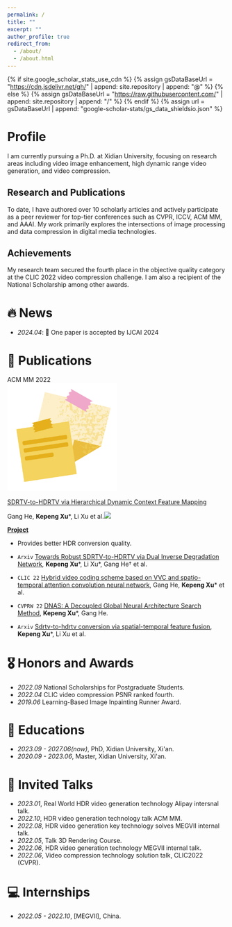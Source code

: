 ```yaml
---
permalink: /
title: ""
excerpt: ""
author_profile: true
redirect_from: 
  - /about/
  - /about.html
---
```


{% if site.google_scholar_stats_use_cdn %}
{% assign gsDataBaseUrl = "https://cdn.jsdelivr.net/gh/" | append: site.repository | append: "@" %}
{% else %}
{% assign gsDataBaseUrl = "https://raw.githubusercontent.com/" | append: site.repository | append: "/" %}
{% endif %}
{% assign url = gsDataBaseUrl | append: "google-scholar-stats/gs_data_shieldsio.json" %}

<span class='anchor' id='about-me'></span>

# Profile
I am currently pursuing a Ph.D. at Xidian University, focusing on research areas including video image enhancement, high dynamic range video generation, and video compression. 

## Research and Publications
To date, I have authored over 10 scholarly articles and actively participate as a peer reviewer for top-tier conferences such as CVPR, ICCV, ACM MM, and AAAI. My work primarily explores the intersections of image processing and data compression in digital media technologies.

## Achievements
My research team secured the fourth place in the objective quality category at the CLIC 2022 video compression challenge. I am also a recipient of the National Scholarship among other awards.

<!-- My research interest includes neural machine translation and computer vision. I have published more than 100 papers at the top international AI conferences with total <a href='https://scholar.google.com/citations?user=DhtAFkwAAAAJ'>google scholar citations <strong><span id='total_cit'>260000+</span></strong></a> (You can also use google scholar badge <a href='https://scholar.google.com/citations?user=DhtAFkwAAAAJ'><img src="https://img.shields.io/endpoint?url={{ url | url_encode }}&logo=Google%20Scholar&labelColor=f6f6f6&color=9cf&style=flat&label=citations"></a>). -->


# 🔥 News
- *2024.04*: 🎉 One paper is accepted by IJCAI 2024


<!-- - *2023.05*: 🎉 Five papers are accepted by ACL 2023
- *2023.01*: DiffSinger was introduced in [a very popular video](https://www.bilibili.com/video/BV1uM411t7ZJ) (2000k+ views) in Bilibili!
- *2023.01*: I join TikTok <img src='./images/tiktok.png' style='width: 6em;'> as a speech research scientist in Singapore!
- *2022.02*: I release a modern and responsive academic personal [homepage template](https://github.com/RayeRen/acad-homepage.github.io). Welcome to STAR and FORK! -->

# 📝 Publications 

<div class='paper-box'><div class='paper-box-image'><div><div class="badge">ACM MM 2022</div><img src='images/scholarv0.png' alt="sym" width="50%"></div></div>
<div class='paper-box-text' markdown="1">

[SDRTV-to-HDRTV via Hierarchical Dynamic Context Feature Mapping](https://arxiv.org/abs/2207.00319)

Gang He, **Kepeng Xu***, Li Xu et al.[![](https://img.shields.io/github/stars/iii935/HDCFM?style=social&label=Code+Stars)](https://github.com/iii935/HDCFM)




<!-- - `AAAI 2024` [Emotion Rendering for Conversational Speech Synthesis with Heterogeneous Graph-Based Context Modeling](https://arxiv.org/abs/2312.11947), Rui Liu, Yifan Hu, **Yi Ren**, et al. [![](https://img.shields.io/github/stars/walker-hyf/ECSS?style=social&label=Code+Stars)](https://github.com/walker-hyf/ECSS) -->

[**Project**](https://scholar.google.com/citations?view_op=view_citation&hl=zh-CN&user=DhtAFkwAAAAJ&citation_for_view=DhtAFkwAAAAJ:ALROH1vI_8AC) <strong><span class='show_paper_citations' data='DhtAFkwAAAAJ:ALROH1vI_8AC'></span></strong>
- Provides better HDR conversion quality.
</div>
</div>

<!-- - [Lorem ipsum dolor sit amet, consectetur adipiscing elit. Vivamus ornare aliquet ipsum, ac tempus justo dapibus sit amet](https://github.com), A, B, C, **CVPR 2020** -->

- `Arxiv` [Towards Robust SDRTV-to-HDRTV via Dual Inverse Degradation Network](https://arxiv.org/html/2307.03394v2), **Kepeng Xu***, Li Xu*, Gang He† et al. 
<!-- [![](https://img.shields.io/github/stars/iii935/DIDNet?style=social&label=Code+Stars)](https://github.com/iii935/DIDNet) -->

- `CLIC 22` [Hybrid video coding scheme based on VVC and spatio-temporal attention convolution neural network](https://openaccess.thecvf.com/content/CVPR2022W/CLIC/papers/He_Hybrid_Video_Coding_Scheme_Based_on_VVC_and_Spatio-Temporal_Attention_CVPRW_2022_paper.pdf), Gang He, **Kepeng Xu*** et al.

- `CVPRW 22` [DNAS: A Decoupled Global Neural Architecture Search Method](https://openaccess.thecvf.com/content/CVPR2022W/NAS/papers/Xu_DNASA_Decoupled_Global_Neural_Architecture_Search_Method_CVPRW_2022_paper.pdf), **Kepeng Xu***, Gang He. 

- `Arxiv` [Sdrtv-to-hdrtv conversion via spatial-temporal feature fusion](https://arxiv.org/pdf/2211.02297), **Kepeng Xu***, Li Xu et al. 






# 🎖 Honors and Awards

- *2022.09* National Scholarships for Postgraduate Students. 
- *2022.04* CLIC video compression PSNR ranked fourth. 
- *2019.06* Learning-Based Image Inpainting Runner Award. 

# 📖 Educations
- *2023.09 - 2027.06(now)*, PhD, Xidian University, Xi'an.
- *2020.09 - 2023.06*, Master, Xidian University, Xi'an.


# 💬 Invited Talks
- *2023.01*, Real World HDR video generation technology Alipay intersnal talk.
- *2022.10*, HDR video generation technology talk ACM MM.
- *2022.08*, HDR video generation key technology solves MEGVII internal talk.
- *2022.05*, Talk 3D Rendering Course. 
- *2022.06*, HDR video generation technology MEGVII internal talk.
- *2022.06*, Video compression technology solution talk, CLIC2022 (CVPR).
<!-- - *Test*,   \| [\[video\]](https://github.com/) -->

# 💻 Internships
- *2022.05 - 2022.10*, [MEGVII], China.